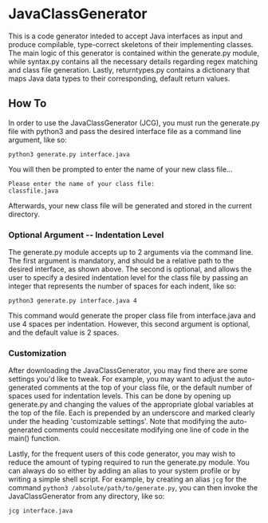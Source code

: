 # JavaClassGenerator

This is a code generator inteded to accept Java interfaces as input and produce compilable, type-correct skeletons of their implementing classes. The main logic of this generator is contained within the generate.py module, while syntax.py contains all the necessary details regarding regex matching and class file generation. Lastly, returntypes.py contains a dictionary that maps Java data types to their corresponding, default return values. 

## How To

In order to use the JavaClassGenerator (JCG), you must run the generate.py file with python3 and pass the desired interface file as a command line argument, like so:

```
python3 generate.py interface.java
```

You will then be prompted to enter the name of your new class file...

```
Please enter the name of your class file:
classfile.java
```

Afterwards, your new class file will be generated and stored in the current directory.

### Optional Argument -- Indentation Level

The generate.py module accepts up to 2 arguments via the command line. The first argument is mandatory, and should be a relative path to the desired interface, as shown above. The second is optional, and allows the user to specify a desired indentation level for the class file by passing an integer that represents the number of spaces for each indent, like so:

```
python3 generate.py interface.java 4
```

This command would generate the proper class file from interface.java and use 4 spaces per indentation. However, this second argument is optional, and the default value is 2 spaces.

### Customization

After downloading the JavaClassGenerator, you may find there are some settings you'd like to tweak. For example, you may want to adjust the auto-generated comments at the top of your class file, or the default number of spaces used for indentation levels. This can be done by opening up generate.py and changing the values of the appropriate global variables at the top of the file. Each is prepended by an underscore and marked clearly under the heading 'customizable settings'. Note that modifying the auto-generated comments could neccesitate modifying one line of code in the main() function.

Lastly, for the frequent users of this code generator, you may wish to reduce the amount of typing required to run the generate.py module. You can always do so either by adding an alias to your system profile or by writing a simple shell script. For example, by creating an alias `jcg` for the command `python3 /absolute/path/to/generate.py`, you can then invoke the JavaClassGenerator from any directory, like so:

```
jcg interface.java
```
